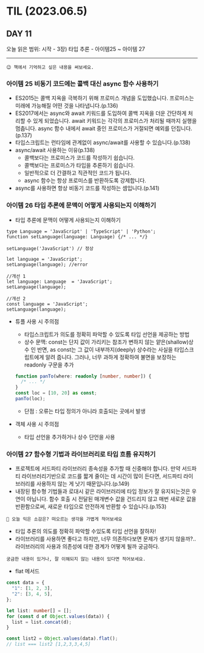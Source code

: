 # TIL (2023.06.5)

## DAY 11

오늘 읽은 범위: 시작 - 3장) 타입 추론 - 아이템25 ~ 아이템 27

---

```text
😉 책에서 기억하고 싶은 내용을 써보세요.
```

### 아이템 25 비동기 코드에는 콜백 대신 async 함수 사용하기

- ES2015는 콜백 지옥을 극복하기 위해 프로미스 개념을 도입했습니다. 프로미스는 미래에 가능해질 어떤 것을 나타냅니다.(p.136)
- ES2017에서는 async와 await 키워드를 도입하여 콜백 지옥을 더운 간단하게 처리할 수 있게 되었습니다.
  await 키워드는 각각의 프로미스가 처리될 때까지 실행을 멈춥니다. async 함수 내에서 await 중인 프로미스가 거절되면 예외를 던집니다.(p.137)
- 타입스크립트는 런타임에 관계없이 async/await를 사용할 수 있습니다.(p.138)
- async/await 사용하는 이유(p.138)
  - 콜백보다는 프로미스가 코드를 작성하기 쉽습니다.
  - 콜백보다는 프로미스가 타입을 추론하기 쉽습니다.
  - 일반적으로 더 간결하고 직관적인 코드가 됩니다.
  - async 함수는 항상 프로미스를 반환하도록 강제합니다.
- async를 사용하면 항상 비동기 코드를 작성하는 셈입니다.(p.141)

### 아이템 26 타입 추론에 문맥이 어떻게 사용되는지 이해하기

- 타입 추론에 문맥이 어떻게 사용되는지 이해하기

```text
type Language = 'JavaScript' | 'TypeScript' | 'Python';
function setLanguage(language: Language) {/* ... */}

setLanguage('JavaScript') // 정상

let language = 'JavaScript';
setLanguage(language); //error

//개선 1
let language: Language  = 'JavaScript';
setLanguage(language);

//개선 2
const language = 'JavaScript';
setLanguage(language);
```

- 튜플 사용 시 주의점

  - 타입스크립트가 의도를 정확히 파악할 수 있도록 타입 선언을 제공하는 방법
  - 상수 문맥: const는 단지 값이 가리키는 참조가 변하지 않는 얕은(shallow)상수 인 반면, as const는
    그 값이 내부까지(deeply) 상수라는 사실을 타입스크립트에게 알려 줍니다.
    그러나, 너무 과하게 정확하여 불면을 보장하는 readonly 구문을 추가

  ```typescript
  function panTo(where: readonly [number, number]) {
    /* ... */
  }
  const loc = [10, 20] as const;
  panTo(loc);
  ```

  - 단점 : 오류는 타입 정의가 아니라 호출되는 곳에서 발생

- 객체 사용 시 주의점
  - 타입 선언을 추가하거나 상수 단언을 사용

### 아이템 27 함수형 기법과 라이브러리로 타입 흐름 유지하기

- 프로젝트에 서드파티 라이브러리 종속성을 추가할 때 신중해야 합니다. 만약 서드파티 라이브러리기반으로
  코드를 짧게 줄이는 데 시간이 많이 든다면, 서드파티 라이브러리를 사용하지 않는 게 낫기 때문입니다.(p.149)
- 내장된 함수형 기법들과 로대시 같은 라이브러리에 타입 정보가 잘 유지되는것은 우연이 아닙니다.
  함수 호출 시 전달된 매개변수 값을 건드리지 않고 매번 새로운 값을 반환함으로써, 새로운 타입으로 안전하게 반환할 수 있습니다.(p.153)

```text
🤔 오늘 익은 소감은? 떠오르는 생각을 가볍게 적어보세요
```

- 타입 추론의 의도를 정확히 파악할 수있도록 타입 선언을 잘하자!
- 라이브러리를 사용하면 좋다고 하지만, 너무 의존하다보면 문제가 생기지 않을까?.. 라이브러리의 사용과 의존성에 대한 경계가 어떻게 될까 궁금하다.

```text
궁금한 내용이 있거나, 잘 이해되지 않는 내용이 있다면 적어보세요.
```

- flat 메서드

```typescript
const data = {
  "1": [1, 2, 3],
  "2": [3, 4, 5],
};

let list: number[] = [];
for (const d of Object.values(data)) {
  list = list.concat(d);
}

const list2 = Object.values(data).flat();
// list === list2 [1,2,3,3,4,5]
```
